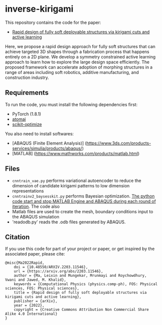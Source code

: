 # inverse-kirigami
This repository contains the code for the paper:
- [Rapid design of fully soft deployable structures via kirigami cuts and active learning](https://arxiv.org/abs/2203.11546)

Here, we propose a rapid design approach for fully soft structures that can achieve targeted 3D shapes through a fabrication process that happens entirely on a 2D plane. We develop a symmetry constrained active learning approach to learn how to explore the large design space efficiently. The proposed framework can accelerate adoption of morphing structures in a range of areas including soft robotics, additive manufacturing, and construction industry.

## Requirements
To run the code, you must install the following dependencies first:
- PyTorch (1.8.1)
- [atomai](https://github.com/pycroscopy/atomai)
- [scikit-optimize](https://scikit-optimize.github.io/stable/)

You also need to install softwares:
- [ABAQUS (Finite Element Analysis)] (https://www.3ds.com/products-services/simulia/products/abaqus/)
- [MATLAB] (https://www.mathworks.com/products/matlab.html)

## Files
- `cnntrain_vae.py` performs variational autoencoder to reduce the dimension of candidate kirigami patterns to low dimension representations
- `cnntrainv2_baysesskit.py` performs Bayesian optimization. [The python code start and stop MATLAB Engine and ABAQUS during each round of iteration](https://www.mathworks.com/help/matlab/matlab_external/start-the-matlab-engine-for-python.html). The code also 
- Matlab files are used to create the mesh, boundary conditions input to the ABAQUS simulation
- 'readodb.py' reads the .odb files generated by ABAQUS.

## Citation
If you use this code for part of your project or paper, or get inspired by the associated paper, please cite:  

    @misc{Ma2022Rapid,
        doi = {10.48550/ARXIV.2203.11546},
        url = {https://arxiv.org/abs/2203.11546},
        author = {Ma, Leixin and Mungekar, Mrunmayi and Roychowdhury, Vwani and Jawed, M. Khalid},
        keywords = {Computational Physics (physics.comp-ph), FOS: Physical sciences, FOS: Physical sciences},
        title = {Rapid design of fully soft deployable structures via kirigami cuts and active learning},
        publisher = {arXiv},
        year = {2022},
        copyright = {Creative Commons Attribution Non Commercial Share Alike 4.0 International}
    }
